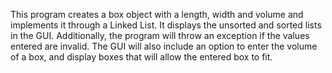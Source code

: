 This program creates a box object with a length, width and volume and implements it through a Linked List. It displays the unsorted and sorted lists in the GUI. Additionally, the program will throw an exception if the values entered are invalid. The GUI will also include an option to enter the volume of a box, and display boxes that will allow the entered box to fit.
